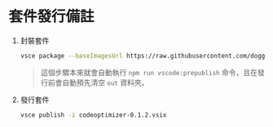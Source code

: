 # 套件發行備註

1. 封裝套件

    ```sh
    vsce package --baseImagesUrl https://raw.githubusercontent.com/doggy8088/vscode-codeoptimizer/main/ --allow-star-activation
    ```

    > 這個步驟本來就會自動執行 `npm run vscode:prepublish` 命令，且在發行前會自動預先清空 `out` 資料夾。

2. 發行套件

    ```sh
    vsce publish -i codeoptimizer-0.1.2.vsix
    ```
